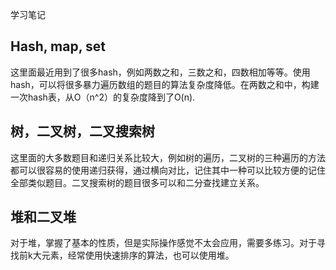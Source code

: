 学习笔记
## Hash, map, set
这里面最近用到了很多hash，例如两数之和，三数之和，四数相加等等。使用hash，可以将很多暴力遍历数组的题目的算法复杂度降低。在两数之和中，构建一次hash表，从O（n^2）的复杂度降到了O(n).
## 树，二叉树，二叉搜索树
这里面的大多数题目和递归关系比较大，例如树的遍历，二叉树的三种遍历的方法都可以很容易的使用递归获得，通过横向对比，记住其中一种可以比较方便的记住全部类似题目。二叉搜索树的题目很多可以和二分查找建立关系。
## 堆和二叉堆
对于堆，掌握了基本的性质，但是实际操作感觉不太会应用，需要多练习。对于寻找前k大元素，经常使用快速排序的算法，也可以使用堆。
